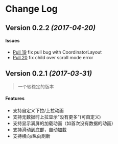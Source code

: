 Change Log
==========

Version 0.2.2 *(2017-04-20)*
----------------------------

#### Issues
- [Pull 19](https://github.com/0kai/KKRefreshLayout/pull/19) fix pull bug with CoordinatorLayout
- [Pull 20](https://github.com/0kai/KKRefreshLayout/pull/20) fix child over scroll mode error

Version 0.2.1 *(2017-03-31)*
----------------------------
> 一个较稳定的版本

#### Features
 - 支持自定义下拉/上拉动画
 - 支持无数据时上拉显示"没有更多"(可自定义)
 - 支持显示满屏的加载动画（如首次没有数据的动画）
 - 支持滑动到底部，自动加载
 - 支持横向/纵向刷新
 